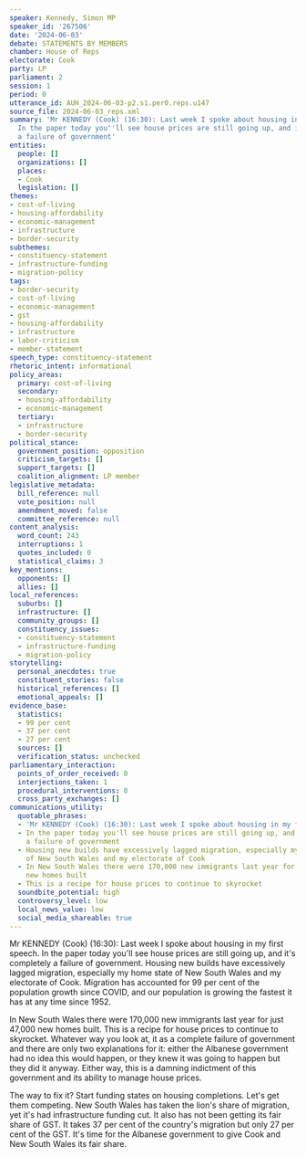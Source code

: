 ```yaml
---
speaker: Kennedy, Simon MP
speaker_id: '267506'
date: '2024-06-03'
debate: STATEMENTS BY MEMBERS
chamber: House of Reps
electorate: Cook
party: LP
parliament: 2
session: 1
period: 0
utterance_id: AUH_2024-06-03-p2.s1.per0.reps.u147
source_file: 2024-06-03_reps.xml
summary: 'Mr KENNEDY (Cook) (16:30): Last week I spoke about housing in my first speech.
  In the paper today you''ll see house prices are still going up, and it''s completely
  a failure of government'
entities:
  people: []
  organizations: []
  places:
  - Cook
  legislation: []
themes:
- cost-of-living
- housing-affordability
- economic-management
- infrastructure
- border-security
subthemes:
- constituency-statement
- infrastructure-funding
- migration-policy
tags:
- border-security
- cost-of-living
- economic-management
- gst
- housing-affordability
- infrastructure
- labor-criticism
- member-statement
speech_type: constituency-statement
rhetoric_intent: informational
policy_areas:
  primary: cost-of-living
  secondary:
  - housing-affordability
  - economic-management
  tertiary:
  - infrastructure
  - border-security
political_stance:
  government_position: opposition
  criticism_targets: []
  support_targets: []
  coalition_alignment: LP member
legislative_metadata:
  bill_reference: null
  vote_position: null
  amendment_moved: false
  committee_reference: null
content_analysis:
  word_count: 243
  interruptions: 1
  quotes_included: 0
  statistical_claims: 3
key_mentions:
  opponents: []
  allies: []
local_references:
  suburbs: []
  infrastructure: []
  community_groups: []
  constituency_issues:
  - constituency-statement
  - infrastructure-funding
  - migration-policy
storytelling:
  personal_anecdotes: true
  constituent_stories: false
  historical_references: []
  emotional_appeals: []
evidence_base:
  statistics:
  - 99 per cent
  - 37 per cent
  - 27 per cent
  sources: []
  verification_status: unchecked
parliamentary_interaction:
  points_of_order_received: 0
  interjections_taken: 1
  procedural_interventions: 0
  cross_party_exchanges: []
communications_utility:
  quotable_phrases:
  - 'Mr KENNEDY (Cook) (16:30): Last week I spoke about housing in my first speech'
  - In the paper today you'll see house prices are still going up, and it's completely
    a failure of government
  - Housing new builds have excessively lagged migration, especially my home state
    of New South Wales and my electorate of Cook
  - In New South Wales there were 170,000 new immigrants last year for just 47,000
    new homes built
  - This is a recipe for house prices to continue to skyrocket
  soundbite_potential: high
  controversy_level: low
  local_news_value: low
  social_media_shareable: true
---
```


Mr KENNEDY (Cook) (16:30): Last week I spoke about housing in my first speech. In the paper today you'll see house prices are still going up, and it's completely a failure of government. Housing new builds have excessively lagged migration, especially my home state of New South Wales and my electorate of Cook. Migration has accounted for 99 per cent of the population growth since COVID, and our population is growing the fastest it has at any time since 1952.

In New South Wales there were 170,000 new immigrants last year for just 47,000 new homes built. This is a recipe for house prices to continue to skyrocket. Whatever way you look at, it as a complete failure of government and there are only two explanations for it: either the Albanese government had no idea this would happen, or they knew it was going to happen but they did it anyway. Either way, this is a damning indictment of this government and its ability to manage house prices.

The way to fix it? Start funding states on housing completions. Let's get them competing. New South Wales has taken the lion's share of migration, yet it's had infrastructure funding cut. It also has not been getting its fair share of GST. It takes 37 per cent of the country's migration but only 27 per cent of the GST. It's time for the Albanese government to give Cook and New South Wales its fair share.